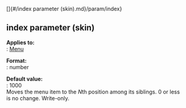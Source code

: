 []{#/index parameter (skin).md}/param/index}    
## index parameter (skin)    
**Applies to:**    
:   [Menu](/%7Bskin%7D/control/menu)    
<!-- -->    
**Format:**    
:   number    
<!-- -->    
**Default value:**    
:   1000    
Moves the menu item to the *N*th position among its siblings. 0 or less    
is no change. Write-only.  
